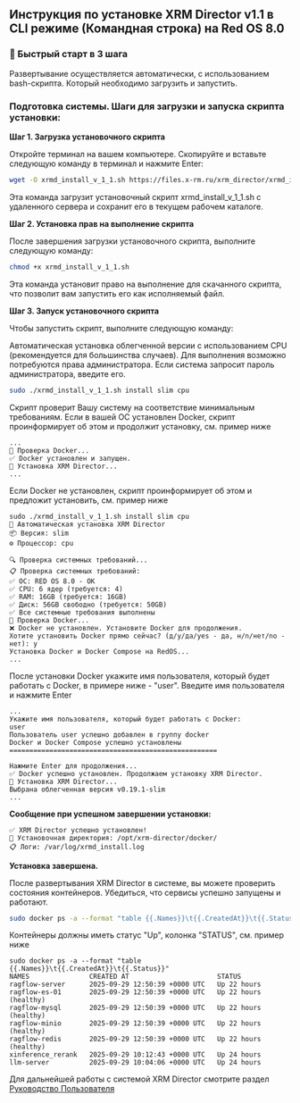 ## Инструкция по установке XRM Director v1.1 в CLI режиме (Командная строка) на Red OS 8.0

### 🚀 Быстрый старт в 3 шага

Развертывание осуществляется автоматически, с использованием bash-скрипта. Который необходимо загрузить и запустить.

### Подготовка системы. Шаги для загрузки и запуска скрипта установки:

**Шаг 1. Загрузка установочного скрипта**

Откройте терминал на вашем компьютере.
Скопируйте и вставьте следующую команду в терминал и нажмите Enter:
```bash
wget -O xrmd_install_v_1_1.sh https://files.x-rm.ru/xrm_director/xrmd_install_v_1_1.sh
```
Эта команда загрузит установочный скрипт xrmd_install_v_1_1.sh с удаленного сервера и сохранит его в текущем рабочем каталоге.

**Шаг 2. Установка прав на выполнение скрипта**

После завершения загрузки установочного скрипта, выполните следующую команду:
```bash
chmod +x xrmd_install_v_1_1.sh
```
Эта команда установит право на выполнение для скачанного скрипта, что позволит вам запустить его как исполняемый файл.

**Шаг 3. Запуск установочного скрипта**

Чтобы запустить скрипт, выполните следующую команду:

Автоматическая установка облегченной версии с использованием CPU (рекомендуется для большинства случаев). Для выполнения возможно потребуются права администратора. Если система запросит пароль администратора, введите его.

```bash
sudo ./xrmd_install_v_1_1.sh install slim cpu
```

Скрипт проверит Вашу систему на соответствие минимальным требованиям.
Если в вашей ОС установлен Docker, скрипт проинформирует об этом и продолжит установку, см. пример ниже
```
...
🐳 Проверка Docker...
✅ Docker установлен и запущен.
🎯 Установка XRM Director...
...
```

Если Docker не установлен, скрипт проинформирует об этом и предложит установить, см. пример ниже
```
sudo ./xrmd_install_v_1_1.sh install slim cpu
🚀 Автоматическая установка XRM Director
📦 Версия: slim
⚙️ Процессор: cpu

🔍 Проверка системных требований...
📋 Проверка системных требований:
✅ ОС: RED OS 8.0 - OK
✅ CPU: 6 ядер (требуется: 4)
✅ RAM: 16GB (требуется: 16GB)
✅ Диск: 56GB свободно (требуется: 50GB)
✅ Все системные требования выполнены
🐳 Проверка Docker...
❌ Docker не установлен. Установите Docker для продолжения.
Хотите установить Docker прямо сейчас? (д/y/да/yes - да, н/n/нет/no - нет): y
Установка Docker и Docker Compose на RedOS...
...
```

После установки Docker укажите имя пользователя, который будет работать с Docker, в примере ниже - "user".
Введите имя пользователя и нажмите Enter

```
...
Укажите имя пользователя, который будет работать с Docker:
user
Пользователь user успешно добавлен в группу docker
Docker и Docker Compose успешно установлены
====================================================

Нажмите Enter для продолжения...
✅ Docker успешно установлен. Продолжаем установку XRM Director.
🎯 Установка XRM Director...
Выбрана облегченная версия v0.19.1-slim
...
```

**Сообщение при успешном завершении установки:**
```
✅ XRM Director успешно установлен!
📁 Установочная директория: /opt/xrm-director/docker/
📋 Логи: /var/log/xrmd_install.log
```
**Установка завершена.**

После развертывания XRM Director в системе, вы можете проверить состояния контейнеров. Убедиться, что сервисы успешно запущены и работают.

```bash
sudo docker ps -a --format "table {{.Names}}\t{{.CreatedAt}}\t{{.Status}}"
```

Контейнеры должны иметь статус "Up", колонка "STATUS", см. пример ниже

```
sudo docker ps -a --format "table {{.Names}}\t{{.CreatedAt}}\t{{.Status}}"
NAMES               CREATED AT                      STATUS
ragflow-server      2025-09-29 12:50:39 +0000 UTC   Up 22 hours
ragflow-es-01       2025-09-29 12:50:39 +0000 UTC   Up 22 hours (healthy)
ragflow-mysql       2025-09-29 12:50:39 +0000 UTC   Up 22 hours (healthy)
ragflow-minio       2025-09-29 12:50:39 +0000 UTC   Up 22 hours (healthy)
ragflow-redis       2025-09-29 12:50:39 +0000 UTC   Up 22 hours (healthy)
xinference_rerank   2025-09-29 10:12:43 +0000 UTC   Up 24 hours
llm-server          2025-09-29 10:04:06 +0000 UTC   Up 24 hours
```

Для дальнейшей работы с системой XRM Director смотрите раздел [Руководство Пользователя](https://kb.xsystech.ru/user_guide.html)

